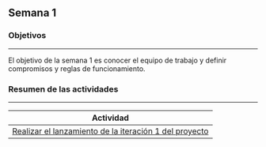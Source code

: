 ## Semana 1

### Objetivos

---

El objetivo de la semana 1 es conocer el equipo de trabajo y definir compromisos y reglas de funcionamiento.

### Resumen de las actividades

---

| Actividad                                                                   |
| --------------------------------------------------------------------------- |
| [Realizar el lanzamiento de la iteración 1 del proyecto](s1_lanzamiento.md) |
